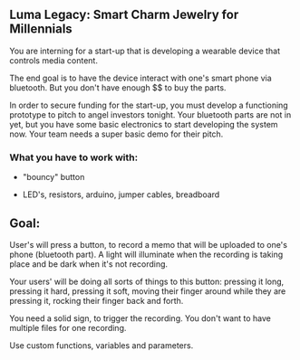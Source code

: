 ## Luma Legacy: Smart Charm Jewelry for Millennials


You are interning for a start-up that is developing a wearable device that controls media content.

The end goal is to have the device interact with one's smart phone via bluetooth. But you don't have enough $$ to buy the parts.

In order to secure funding for the start-up, you must develop a functioning prototype to pitch to angel investors tonight. Your bluetooth parts are not in yet, but you have some basic electronics to start developing the system now. Your team needs a super basic demo for their pitch.


### What you have to work with:

* "bouncy" button

* LED's, resistors, arduino, jumper cables, breadboard


## Goal:

User's will press a button, to record a memo that will be uploaded to one's phone (bluetooth part). A light will illuminate when the recording is taking place and be dark when it's not recording.

Your users' will be doing all sorts of things to this button: pressing it long, pressing it hard, pressing it soft, moving their finger around while they are pressing it, rocking their finger back and forth.

You need a solid sign, to trigger the recording. You don't want to have multiple files for one recording.

Use custom functions, variables and parameters.